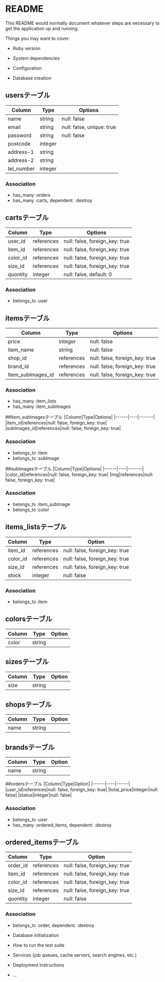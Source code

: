# README

This README would normally document whatever steps are necessary to get the
application up and running.

Things you may want to cover:

* Ruby version

* System dependencies

* Configuration

* Database creation

## usersテーブル

|Column|Type|Options|
|------|----|-------|
|name|string|null: false|
|email|string|null: false, unique: true|
|password|string|null: false|
|postcode|integer|
|address-1|string|
|address-2|string|
|tel_number|integer|

### Association
- has_many :orders
- has_many :carts, dependent: :destroy

## cartsテーブル

|Column|Type|Options|
|------|----|-------|
|user_id|references|null: false, foreign_key: true|
|item_id|references|null: false, foreign_key: true|
|color_id|references|null: false, foreign_key: true|
|size_id|references|null: false, foreign_key: true|
|quontity|integer|null: false, default: 0|

### Association
- belongs_to :user

## itemsテーブル

|Column|Type|Options|
|------|----|-------|
|price|integer|null: false|
|item_name|string|null: false|
|shop_id|references|null: false, foreign_key: true|
|brand_id|references|null: false, foreign_key: true|
|Item_subImages_id|references|null: false, foreign_key: true|

### Association
- has_many :item_lists
- has_many :item_subImages

##item_subImagesテーブル
|Column|Type|Options|
|------|----|-------|
|item_id|references|null: false, foreign_key: true|
|subImages_id|references|null: false, foreign_key: true|

### Association
- belongs_to :item
- belongs_to :subImage

##subImagesテーブル
|Column|Type|Options|
|------|----|-------|
|color_id|references|null: false, foreign_key: true|
|img|references|null: false, foreign_key: true|

### Association
- belongs_to :item_subImage
- belongs_to :color

## items_listsテーブル
|Column|Type|Option|
|------|----|------|
|item_id|references|null: false, foreign_key: true|
|color_id|references|null: false, foreign_key: true|
|size_id|references|null: false, foreign_key: true|
|stock|integer|null: false|

### Association
- belongs_to :item

## colorsテーブル
|Column|Type|Option|
|------|----|------|
|color|string|

## sizesテーブル
|Column|Type|Option|
|------|----|------|
|size|string|

## shopsテーブル
|Column|Type|Option|
|------|----|------|
|name|string|

## brandsテーブル
|Column|Type|Option|
|------|----|------|
|name|string|

##ordersテーブル
|Column|Type|Option|
|------|----|------|
|user_id|references|null: false, foreign_key: true|
|total_price|integer|null: false|
|status|integer|null: false|

### Association
- belongs_to :user
- has_many :ordered_items, dependent: :destroy

## ordered_itemsテーブル
|Column|Type|Option|
|------|----|------|
|order_id|references|null: false, foreign_key: true|
|item_id|references|null: false, foreign_key: true|
|color_id|references|null: false, foreign_key: true|
|size_id|references|null: false, foreign_key: true|
|quontity|integer|null: false|

### Association
- belongs_to :order, dependent: :destroy

* Database initialization

* How to run the test suite

* Services (job queues, cache servers, search engines, etc.)

* Deployment instructions

* ...
